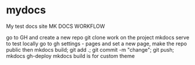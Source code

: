 # mydocs
My test docs site
MK DOCS WORKFLOW

go to GH and create a new repo
git clone <paste the link to repo>
work on the project
mkdocs serve to test locally
go to gh settings - pages and set a new page, make the repo public
then mkdocs build; git add .; git commit -m "change"; git push; mkdocs gh-deploy
mkdocs build is for custom theme